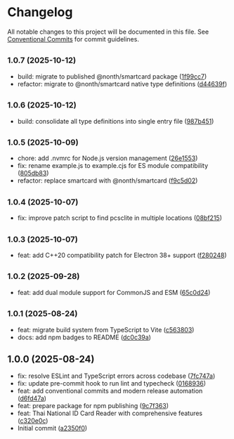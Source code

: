 # Changelog

All notable changes to this project will be documented in this file. See [Conventional Commits](https://conventionalcommits.org) for commit guidelines.



## <small>1.0.7 (2025-10-12)</small>

* build: migrate to published @nonth/smartcard package ([1f99cc7](https://github.com/nonth/thai-national-id-card-reader/commit/1f99cc7))
* refactor: migrate to @nonth/smartcard native type definitions ([d44639f](https://github.com/nonth/thai-national-id-card-reader/commit/d44639f))

## <small>1.0.6 (2025-10-12)</small>

* build: consolidate all type definitions into single entry file ([987b451](https://github.com/nonth/thai-national-id-card-reader/commit/987b451))

## <small>1.0.5 (2025-10-09)</small>

* chore: add .nvmrc for Node.js version management ([26e1553](https://github.com/nonth/thai-national-id-card-reader/commit/26e1553))
* fix: rename example.js to example.cjs for ES module compatibility ([805db83](https://github.com/nonth/thai-national-id-card-reader/commit/805db83))
* refactor: replace smartcard with @nonth/smartcard ([f9c5d02](https://github.com/nonth/thai-national-id-card-reader/commit/f9c5d02))

## <small>1.0.4 (2025-10-07)</small>

* fix: improve patch script to find pcsclite in multiple locations ([08bf215](https://github.com/nonth/thai-national-id-card-reader/commit/08bf215))

## <small>1.0.3 (2025-10-07)</small>

* feat: add C++20 compatibility patch for Electron 38+ support ([f280248](https://github.com/nonth/thai-national-id-card-reader/commit/f280248))

## <small>1.0.2 (2025-09-28)</small>

* feat: add dual module support for CommonJS and ESM ([65c0d24](https://github.com/nonth/thai-national-id-card-reader/commit/65c0d24))

## <small>1.0.1 (2025-08-24)</small>

* feat: migrate build system from TypeScript to Vite ([c563803](https://github.com/nonth/thai-national-id-card-reader/commit/c563803))
* docs: add npm badges to README ([dc0c39a](https://github.com/nonth/thai-national-id-card-reader/commit/dc0c39a))

## 1.0.0 (2025-08-24)

* fix: resolve ESLint and TypeScript errors across codebase ([7fc747a](https://github.com/nonth/thai-national-id-card-reader/commit/7fc747a))
* fix: update pre-commit hook to run lint and typecheck ([0168936](https://github.com/nonth/thai-national-id-card-reader/commit/0168936))
* feat: add conventional commits and modern release automation ([d6fd47a](https://github.com/nonth/thai-national-id-card-reader/commit/d6fd47a))
* feat: prepare package for npm publishing ([9c7f363](https://github.com/nonth/thai-national-id-card-reader/commit/9c7f363))
* feat: Thai National ID Card Reader with comprehensive features ([c320e0c](https://github.com/nonth/thai-national-id-card-reader/commit/c320e0c))
* Initial commit ([a2350f0](https://github.com/nonth/thai-national-id-card-reader/commit/a2350f0))
